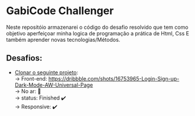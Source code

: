 # GabiCode Challenger

Neste repositóio armazenarei o código do desafio resolvido que tem como objetivo aperfeiçoar minha logica de programação a prática de Html, Css E também aprender novas tecnologias/Métodos.

## Desafios:
  - [Clonar o seguinte projeto](#):                                                    
       -> Front-end: https://dribbble.com/shots/16753965-Login-Sign-up-Dark-Mode-AW-Universal-Page                                                        
       -> No ar: 🚧                                                                
       -> status: Finished ✔️                                                        
       -> Responsive: ✔️                                                                                   
